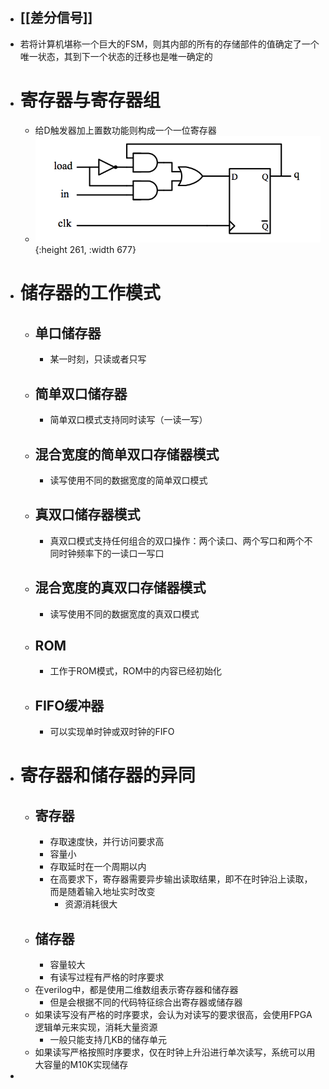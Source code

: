- ## [[差分信号]]
- 若将计算机堪称一个巨大的FSM，则其内部的所有的存储部件的值确定了一个唯一状态，其到下一个状态的迁移也是唯一确定的
- # 寄存器与寄存器组
	- 给D触发器加上置数功能则构成一个一位寄存器
	- ![image.png](../assets/image_1664955807047_0.png){:height 261, :width 677}
- # 储存器的工作模式
	- ## 单口储存器
		- 某一时刻，只读或者只写
	- ## 简单双口储存器
		- 简单双口模式支持同时读写（一读一写）
	- ## 混合宽度的简单双口存储器模式
		- 读写使用不同的数据宽度的简单双口模式
	- ## 真双口储存器模式
		- 真双口模式支持任何组合的双口操作：两个读口、两个写口和两个不同时钟频率下的一读口一写口
	- ## 混合宽度的真双口存储器模式
		- 读写使用不同的数据宽度的真双口模式
	- ## ROM
		- 工作于ROM模式，ROM中的内容已经初始化
	- ## FIFO缓冲器
		- 可以实现单时钟或双时钟的FIFO
- # 寄存器和储存器的异同
	- ## 寄存器
		- 存取速度快，并行访问要求高
		- 容量小
		- 存取延时在一个周期以内
		- 在高要求下，寄存器需要异步输出读取结果，即不在时钟沿上读取，而是随着输入地址实时改变
			- 资源消耗很大
	- ## 储存器
		- 容量较大
		- 有读写过程有严格的时序要求
	- 在verilog中，都是使用二维数组表示寄存器和储存器
		- 但是会根据不同的代码特征综合出寄存器或储存器
	- 如果读写没有严格的时序要求，会认为对读写的要求很高，会使用FPGA逻辑单元来实现，消耗大量资源
		- 一般只能支持几KB的储存单元
	- 如果读写严格按照时序要求，仅在时钟上升沿进行单次读写，系统可以用大容量的M10K实现储存
-